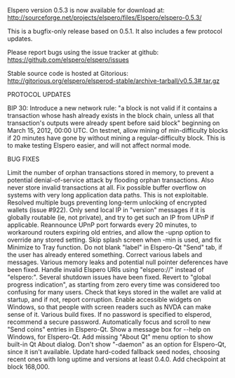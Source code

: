 Elspero version 0.5.3 is now available for download at:
http://sourceforge.net/projects/elspero/files/Elspero/elspero-0.5.3/

This is a bugfix-only release based on 0.5.1.
It also includes a few protocol updates.

Please report bugs using the issue tracker at github:
https://github.com/elspero/elspero/issues

Stable source code is hosted at Gitorious:
http://gitorious.org/elspero/elsperod-stable/archive-tarball/v0.5.3#.tar.gz

PROTOCOL UPDATES

BIP 30: Introduce a new network rule: "a block is not valid if it contains a transaction whose hash already exists in the block chain, unless all that transaction's outputs were already spent before said block" beginning on March 15, 2012, 00:00 UTC.
On testnet, allow mining of min-difficulty blocks if 20 minutes have gone by without mining a regular-difficulty block. This is to make testing Elspero easier, and will not affect normal mode.

BUG FIXES

Limit the number of orphan transactions stored in memory, to prevent a potential denial-of-service attack by flooding orphan transactions. Also never store invalid transactions at all.
Fix possible buffer overflow on systems with very long application data paths. This is not exploitable.
Resolved multiple bugs preventing long-term unlocking of encrypted wallets
(issue #922).
Only send local IP in "version" messages if it is globally routable (ie, not private), and try to get such an IP from UPnP if applicable.
Reannounce UPnP port forwards every 20 minutes, to workaround routers expiring old entries, and allow the -upnp option to override any stored setting.
Skip splash screen when -min is used, and fix Minimize to Tray function.
Do not blank "label" in Elspero-Qt "Send" tab, if the user has already entered something.
Correct various labels and messages.
Various memory leaks and potential null pointer deferences have been fixed.
Handle invalid Elspero URIs using "elspero://" instead of "elspero:".
Several shutdown issues have been fixed.
Revert to "global progress indication", as starting from zero every time was considered too confusing for many users.
Check that keys stored in the wallet are valid at startup, and if not, report corruption.
Enable accessible widgets on Windows, so that people with screen readers such as NVDA can make sense of it.
Various build fixes.
If no password is specified to elsperod, recommend a secure password.
Automatically focus and scroll to new "Send coins" entries in Elspero-Qt.
Show a message box for --help on Windows, for Elspero-Qt.
Add missing "About Qt" menu option to show built-in Qt About dialog.
Don't show "-daemon" as an option for Elspero-Qt, since it isn't available.
Update hard-coded fallback seed nodes, choosing recent ones with long uptime and versions at least 0.4.0.
Add checkpoint at block 168,000.
